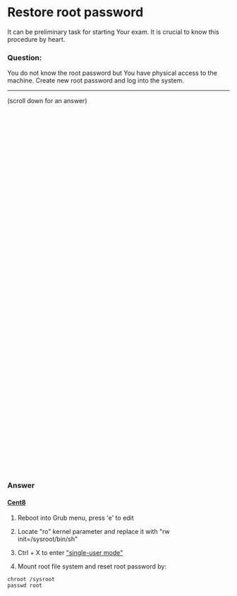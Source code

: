 # Restore root password

It can be preliminary task for starting Your exam. It is crucial to know this procedure by heart. 

### Question:
 You do not know the root password but You have physical access to the machine. Create new root password
and log into the system.

***
(scroll down for an answer)

<br/><br/><br/><br/><br/><br/><br/><br/><br/><br/><br/><br/><br/><br/><br/><br/><br/><br/><br/><br/><br/><br/><br/><br/>
<br/><br/><br/><br/><br/><br/><br/><br/><br/><br/><br/><br/><br/><br/><br/><br/><br/><br/><br/><br/><br/><br/><br/><br/>





### Answer
#### [Cent8](https://linuxhint.com/reset-root-password-centos-8/)

1. Reboot into Grub menu, press 'e' to edit

2. Locate "ro" kernel parameter and replace it with "rw init=/sysroot/bin/sh"

3. Ctrl + X to enter ["single-user mode"](https://www.linuxtechi.com/boot-centos-8-rhel-8-single-user-mode/)

4. Mount root file system and reset root password by: 
```
chroot /sysroot
passwd root
```
